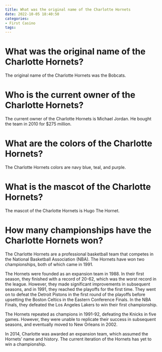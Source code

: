 ```yaml
---
title: What was the original name of the Charlotte Hornets
date: 2022-10-05 18:40:50
categories:
- First Casino
tags:
---
```



#  What was the original name of the Charlotte Hornets?

The original name of the Charlotte Hornets was the Bobcats.

#  Who is the current owner of the Charlotte Hornets?

The current owner of the Charlotte Hornets is Michael Jordan. He bought the team in 2010 for $275 million.

#  What are the colors of the Charlotte Hornets?

The Charlotte Hornets colors are navy blue, teal, and purple.

#  What is the mascot of the Charlotte Hornets?

The mascot of the Charlotte Hornets is Hugo The Hornet.

#  How many championships have the Charlotte Hornets won?

The Charlotte Hornets are a professional basketball team that competes in the National Basketball Association (NBA). The Hornets have won two championships, both of which came in 1991.

The Hornets were founded as an expansion team in 1988. In their first season, they finished with a record of 20-62, which was the worst record in the league. However, they made significant improvements in subsequent seasons, and in 1991, they reached the playoffs for the first time. They went on to defeat the Detroit Pistons in the first round of the playoffs before upsetting the Boston Celtics in the Eastern Conference Finals. In the NBA Finals, they defeated the Los Angeles Lakers to win their first championship.

The Hornets repeated as champions in 1991-92, defeating the Knicks in five games. However, they were unable to replicate their success in subsequent seasons, and eventually moved to New Orleans in 2002.

In 2014, Charlotte was awarded an expansion team, which assumed the Hornets’ name and history. The current iteration of the Hornets has yet to win a championship.